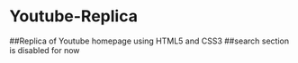 # Youtube-Replica
##Replica of Youtube homepage using HTML5 and CSS3
##search section is disabled for now
